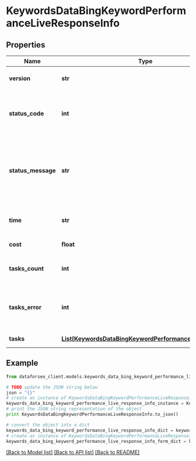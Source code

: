 # KeywordsDataBingKeywordPerformanceLiveResponseInfo


## Properties

Name | Type | Description | Notes
------------ | ------------- | ------------- | -------------
**version** | **str** | the current version of the API | [optional] 
**status_code** | **int** | general status code you can find the full list of the response codes here | [optional] 
**status_message** | **str** | general informational message you can find the full list of general informational messages here | [optional] 
**time** | **str** | total execution time, seconds | [optional] 
**cost** | **float** | total tasks cost, USD | [optional] 
**tasks_count** | **int** | the number of tasks in the tasks array | [optional] 
**tasks_error** | **int** | the number of tasks in the tasks array returned with an error | [optional] 
**tasks** | [**List[KeywordsDataBingKeywordPerformanceLiveTaskInfo]**](KeywordsDataBingKeywordPerformanceLiveTaskInfo.md) | array of tasks | [optional] 

## Example

```python
from dataforseo_client.models.keywords_data_bing_keyword_performance_live_response_info import KeywordsDataBingKeywordPerformanceLiveResponseInfo

# TODO update the JSON string below
json = "{}"
# create an instance of KeywordsDataBingKeywordPerformanceLiveResponseInfo from a JSON string
keywords_data_bing_keyword_performance_live_response_info_instance = KeywordsDataBingKeywordPerformanceLiveResponseInfo.from_json(json)
# print the JSON string representation of the object
print KeywordsDataBingKeywordPerformanceLiveResponseInfo.to_json()

# convert the object into a dict
keywords_data_bing_keyword_performance_live_response_info_dict = keywords_data_bing_keyword_performance_live_response_info_instance.to_dict()
# create an instance of KeywordsDataBingKeywordPerformanceLiveResponseInfo from a dict
keywords_data_bing_keyword_performance_live_response_info_form_dict = keywords_data_bing_keyword_performance_live_response_info.from_dict(keywords_data_bing_keyword_performance_live_response_info_dict)
```
[[Back to Model list]](../README.md#documentation-for-models) [[Back to API list]](../README.md#documentation-for-api-endpoints) [[Back to README]](../README.md)


